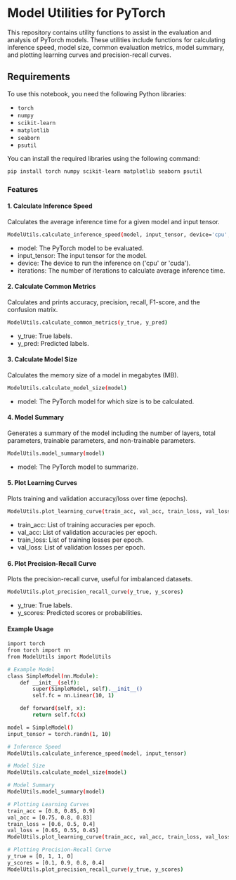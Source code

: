 # Model Utilities for PyTorch

This repository contains utility functions to assist in the evaluation and analysis of PyTorch models. These utilities include functions for calculating inference speed, model size, common evaluation metrics, model summary, and plotting learning curves and precision-recall curves.

## Requirements

To use this notebook, you need the following Python libraries:

- `torch`
- `numpy`
- `scikit-learn`
- `matplotlib`
- `seaborn`
- `psutil`

You can install the required libraries using the following command:

```bash
pip install torch numpy scikit-learn matplotlib seaborn psutil
```

### Features

#### 1. Calculate Inference Speed

Calculates the average inference time for a given model and input tensor.

```bash
ModelUtils.calculate_inference_speed(model, input_tensor, device='cpu', iterations=100)
```

- model: The PyTorch model to be evaluated.
- input_tensor: The input tensor for the model.
- device: The device to run the inference on ('cpu' or 'cuda').
- iterations: The number of iterations to calculate average inference time.

#### 2. Calculate Common Metrics

Calculates and prints accuracy, precision, recall, F1-score, and the confusion matrix.

```bash
ModelUtils.calculate_common_metrics(y_true, y_pred)
```

- y_true: True labels.
- y_pred: Predicted labels.

#### 3. Calculate Model Size

Calculates the memory size of a model in megabytes (MB).

```bash
ModelUtils.calculate_model_size(model)
```

- model: The PyTorch model for which size is to be calculated.

#### 4. Model Summary

Generates a summary of the model including the number of layers, total parameters, trainable parameters, and non-trainable parameters.

```bash
ModelUtils.model_summary(model)
```

- model: The PyTorch model to summarize.

#### 5. Plot Learning Curves

Plots training and validation accuracy/loss over time (epochs).

```bash
ModelUtils.plot_learning_curve(train_acc, val_acc, train_loss, val_loss)
```

- train_acc: List of training accuracies per epoch.
- val_acc: List of validation accuracies per epoch.
- train_loss: List of training losses per epoch.
- val_loss: List of validation losses per epoch.

#### 6. Plot Precision-Recall Curve

Plots the precision-recall curve, useful for imbalanced datasets.

```bash
ModelUtils.plot_precision_recall_curve(y_true, y_scores)
```

- y_true: True labels.
- y_scores: Predicted scores or probabilities.

#### Example Usage

```bash
import torch
from torch import nn
from ModelUtils import ModelUtils

# Example Model
class SimpleModel(nn.Module):
    def __init__(self):
        super(SimpleModel, self).__init__()
        self.fc = nn.Linear(10, 1)

    def forward(self, x):
        return self.fc(x)

model = SimpleModel()
input_tensor = torch.randn(1, 10)

# Inference Speed
ModelUtils.calculate_inference_speed(model, input_tensor)

# Model Size
ModelUtils.calculate_model_size(model)

# Model Summary
ModelUtils.model_summary(model)

# Plotting Learning Curves
train_acc = [0.8, 0.85, 0.9]
val_acc = [0.75, 0.8, 0.83]
train_loss = [0.6, 0.5, 0.4]
val_loss = [0.65, 0.55, 0.45]
ModelUtils.plot_learning_curve(train_acc, val_acc, train_loss, val_loss)

# Plotting Precision-Recall Curve
y_true = [0, 1, 1, 0]
y_scores = [0.1, 0.9, 0.8, 0.4]
ModelUtils.plot_precision_recall_curve(y_true, y_scores)
```
